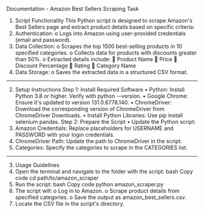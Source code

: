 Documentation - Amazon Best Sellers Scraping Task 


1. Script Functionality
This Python script is designed to scrape Amazon's Best Sellers page and extract product details based on specific criteria:
1.	Authentication:
o	Logs into Amazon using user-provided credentials (email and password).
2.	Data Collection:
o	Scrapes the top 1500 best-selling products in 10 specified categories.
o	Collects data for products with discounts greater than 50%.
o	Extracted details include:
	Product Name
	Price
	Discount Percentage
	Rating
	Category Name
3.	Data Storage:
o	Saves the extracted data in a structured CSV format.
________________________________________
2. Setup Instructions
Step 1: Install Required Software
•	Python: Install Python 3.8 or higher. Verify with python --version.
•	Google Chrome: Ensure it's updated to version 131.0.6778.140.
•	ChromeDriver: Download the corresponding version of ChromeDriver from ChromeDriver Downloads.
•	Install Python Libraries: Use pip install selenium pandas.
Step 2: Prepare the Script
•	Update the Python script:
1.	Amazon Credentials: Replace placeholders for USERNAME and PASSWORD with your login credentials.
2.	ChromeDriver Path: Update the path to ChromeDriver in the script.
3.	Categories: Specify the categories to scrape in the CATEGORIES list.
________________________________________
3. Usage Guidelines
1.	Open the terminal and navigate to the folder with the script:
bash
Copy code
cd path/to/amazon_scraper
2.	Run the script:
bash
Copy code
python amazon_scraper.py
3.	The script will:
o	Log in to Amazon.
o	Scrape product details from specified categories.
o	Save the output as amazon_best_sellers.csv.
4.	Locate the CSV file in the script's directory.

